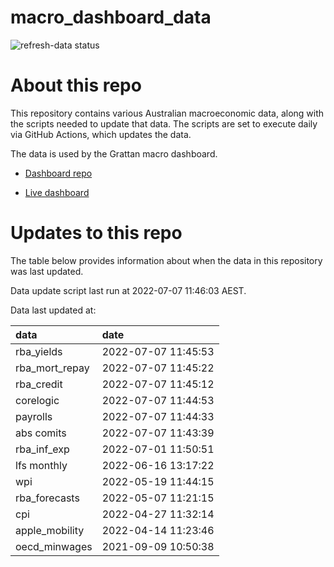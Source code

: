 
<!-- README.md is generated from README.Rmd. Please edit that file -->

# macro\_dashboard\_data

<!-- badges: start -->

![refresh-data
status](https://github.com/grattan/macro_dashboard_data/workflows/refresh-data/badge.svg)

<!-- badges: end -->

# About this repo

This repository contains various Australian macroeconomic data, along
with the scripts needed to update that data. The scripts are set to
execute daily via GitHub Actions, which updates the data.

The data is used by the Grattan macro dashboard.

  - [Dashboard repo](https://github.com/grattan/macrodashboard)

  - [Live dashboard](https://mattcowgill.shinyapps.io/macrodashboard/)

# Updates to this repo

The table below provides information about when the data in this
repository was last updated.

Data update script last run at 2022-07-07 11:46:03 AEST.

Data last updated at:

| data             | date                |
| :--------------- | :------------------ |
| rba\_yields      | 2022-07-07 11:45:53 |
| rba\_mort\_repay | 2022-07-07 11:45:22 |
| rba\_credit      | 2022-07-07 11:45:12 |
| corelogic        | 2022-07-07 11:44:53 |
| payrolls         | 2022-07-07 11:44:33 |
| abs comits       | 2022-07-07 11:43:39 |
| rba\_inf\_exp    | 2022-07-01 11:50:51 |
| lfs monthly      | 2022-06-16 13:17:22 |
| wpi              | 2022-05-19 11:44:15 |
| rba\_forecasts   | 2022-05-07 11:21:15 |
| cpi              | 2022-04-27 11:32:14 |
| apple\_mobility  | 2022-04-14 11:23:46 |
| oecd\_minwages   | 2021-09-09 10:50:38 |
